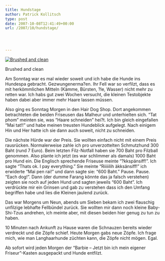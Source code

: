 ```yaml
---
title: Hundstage
author: Patrick Kollitsch
type: post
date: 2007-10-08T12:41:49+00:00
url: /2007/10/hundstage/




---
```

<div class="flickr">
  <a href="http://www.flickr.com/photos/schreibblogade/1519728771/" title="Brushed and clean"><img src="//farm3.static.flickr.com/2083/1519728771_50e527b8ff.jpg" alt="Brushed and clean" /></a></p> 
  
  <p>
    Brushed and clean
  </p>
</div>

Am Sonntag war es mal wieder soweit und ich habe die Hunde ins Hundespa gebracht. Gezwungenerma?en. Ihr Fell war so verfilzt, dass es mit herkömmlichen Mitteln (Kämme, Bürsten, ?le, Wasser) nicht mehr zu retten war. Ich habs gut zwei Wochen versucht, die kleinen Testobjekte haben dabei aber immer mehr Haare lassen müssen.

Also ging es Sonntag Morgen in den Hair Dog Shop. Dort angekommen betrachteten die beiden Friseusen das Malheur und unterhielten sich. &#8220;Tat phom&#8221; meinten sie, was &#8220;Haare schneiden&#8221; hei?t. Ich bin gleich eingefallen &#8220;Mai tat!!&#8221; und habe meinen treusten Hundeblick aufgelegt. Nach einigem Hin und Her hatte ich sie dann auch soweit, nicht zu schneiden. 

Die nächste Hürde war der Preis. Sie wollten einfach nicht mit einem Preis rausrücken. Normalerweise zahle ich pro unverzottelten Schmutzhund 300 Baht (rund 7 Euro). Beim letzten Filz-Notfall haben sie 700 Baht pro Filzball genommen. Also plante ich jetzt (es war schlimmer als damals) 1000 Baht pro Hund ein. Die Englisch sprechende Friseuse meinte &#8220;?kkspänsiff!&#8221;. Ich sagte &#8220;Thats ok. I pay everything.&#8221; Sie meinte &#8220;Riiiiilih äkksänsiff!&#8221; ich erwiderte &#8220;Mai pen rai!&#8221; und dann sagte sie: &#8220;600 Baht.&#8221; Pause. Pause. &#8220;Each dog!&#8221;. Dann (der dumme Farang könnte das ja falsch verstehen) zeigten sie noch auf jeden Hund und sagten jeweils &#8220;600 Baht&#8221;. Ich verdrückte mir ein Grinsen und gab zu verstehen dass ich den Umfang begriffen habe und lies die Kleinen jaulend zurück. 

Das war Morgens um Neun, abends um Sieben bekam ich zwei flauschig unfilzige lebhafte Fellbündel zurück. Sie wollten mir dann noch kleine Baby-Shi-Tzus andrehen, ich meinte aber, mit diesen beiden hier genug zu tun zu haben. 

10 Minuten nach Ankunft zu Hause waren die Schnauzen bereits wieder verdreckt und die Zöpfe schief. Heute Morgen gabs neue Zöpfe. Ich frage mich, wie man Langhaarhunde züchten kann, die Zöpfe nicht mögen. Egal.

Ab sofort wird jeden Morgen der &#8220;Barbie &#8211; Jetzt bin ich mein eigener Friseur&#8221;-Kasten ausgepackt und Hunde entfilzt.